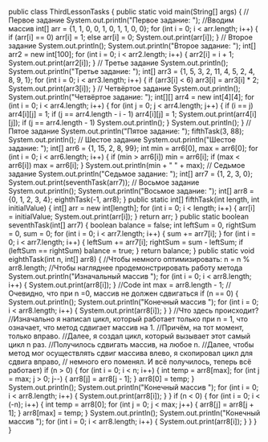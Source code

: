 public class ThirdLessonTasks {
    public static void main(String[] args) {
// Первое задание
        System.out.println("Первое задание: ");
        //Вводим массив
        int[] arr = {1, 1, 0, 0, 1, 0, 1, 1, 0, 0};
        for (int i = 0; i < arr.length; i++) {
            if (arr[i] == 0) arr[i] = 1;
            else arr[i] = 0;
            System.out.print(arr[i]);
        }
// Второе задание
        System.out.println();
        System.out.println("Второе задание: ");
        int[] arr2 = new int[100];
        for (int i = 0; i < arr2.length; i++) {
            arr2[i] = i + 1;
            System.out.print(arr2[i]);
        }
// Третье задание
        System.out.println();
        System.out.println("Третье задание: ");
        int[] arr3 = {1, 5, 3, 2, 11, 4, 5, 2, 4, 8, 9, 1};
        for (int i = 0; i < arr3.length; i++) {
            if (arr3[i] < 6) arr3[i] = arr3[i] * 2;
            System.out.print(arr3[i]);
        }
// Четвёртое задание
        System.out.println();
        System.out.println("Четвёртое задание: ");
        int[][] arr4 = new int[4][4];
        for (int i = 0; i < arr4.length; i++) {
            for (int j = 0; j < arr4.length; j++) {
                if (i == j) arr4[i][j] = 1;
                if (j == arr4.length - i - 1) arr4[i][j] = 1;
                System.out.print(arr4[i][j]);
                if (j == arr4.length - 1) System.out.println();
            }
            System.out.println();
        }
// Пятое задание
        System.out.println("Пятое задание: ");
        fifthTask(3, 88);
        System.out.println();
// Шестое задание
        System.out.println("Шестое задание: ");
        int[] arr6 = {1, 15, 2, 8, 99};
        int min = arr6[0], max = arr6[0];
        for (int i = 0; i < arr6.length; i++) {
            if (min > arr6[i]) min = arr6[i];
            if (max < arr6[i]) max = arr6[i];
        }
        System.out.println(min + " " + max);
// Седьмое задание
        System.out.println("Седьмое задание: ");
        int[] arr7 = {1, 2, 3, 0};
        System.out.print(seventhTask(arr7));
// Восьмое задание
        System.out.println();
        System.out.println("Восьмое задание: ");
        int[] arr8 = {0, 1, 2, 3, 4};
        eighthTask(-1, arr8);
    }
    public static int[] fifthTask(int length, int initialValue) {
        int[] arr = new int[length];
        for (int i = 0; i < length; i++) {
            arr[i] = initialValue;
            System.out.print(arr[i]);
        }
        return arr;
    }
    public static boolean seventhTask(int[] arr7) {
        boolean balance = false;
        int leftSum = 0, rightSum = 0, sum = 0;
        for (int i = 0; i < arr7.length; i++) {
            sum += arr7[i];
        }
        for (int i = 0; i < arr7.length; i++) {
            leftSum += arr7[i];
            rightSum = sum - leftSum;
            if (leftSum == rightSum) balance = true;
        }
        return balance;
    }
    public static void eighthTask(int n, int[] arr8) {
        //Чтобы немного оптимизировать:
        n = n % arr8.length;
        //Чтобы нагляднее продемонстрировать работу метода
        System.out.println("Изначальный массив ");
        for (int i = 0; i < arr8.length; i++) {
            System.out.print(arr8[i]);
        }
        //Code
        int max = arr8.length - 1;
        //Очевидно, что при n =0, массив не должен сдвигаться
        if (n == 0) {
            System.out.println();
            System.out.println("Конечный массив ");
            for (int i = 0; i < arr8.length; i++) {
                System.out.print(arr8[i]);
            }
        }
        //Что здесь происходит?
        //Изначально я написал цикл, который работает только при n = 1, что означает, что метод сдвигает массив на 1.
        //Причём, на тот момент, только вправо.
        //Далее, я создал цикл, который вызывает этот самый цикл n раз.
        //Получилось сдвигать массив, на любое n.
        //Далее, чтобы метод мог осуществлять сдвиг массива влево, я скопировал цикл для сдвига вправо,
        //  немного его поменял. И всё получилось, теперь всё работает)
        if (n > 0) {
            for (int i = 0; i < n; i++) {
                int temp = arr8[max];
                for (int j = max; j > 0; j--) {
                    arr8[j] = arr8[j - 1];
                }
                arr8[0] = temp;
            }
            System.out.println();
            System.out.println("Конечный массив ");
            for (int i = 0; i < arr8.length; i++) {
                System.out.print(arr8[i]);
            }
        }
        if (n < 0) {
            for (int i = 0; i < (-n); i++) {
                int temp = arr8[0];
                for (int j = 0; j < max; j++) {
                    arr8[j] = arr8[j + 1];
                }
                arr8[max] = temp;
            }
            System.out.println();
            System.out.println("Конечный массив ");
            for (int i = 0; i < arr8.length; i++) {
                System.out.print(arr8[i]);
            }
        }
    }
}
